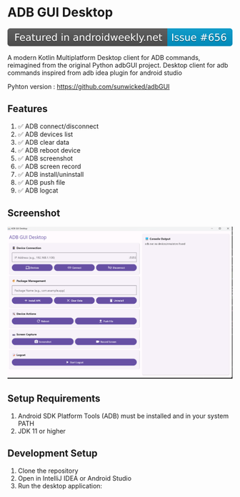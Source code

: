 # ADB GUI Desktop

[![Featured in Android Weekly](screenshots/badge.svg)](https://androidweekly.net/issues/issue-656)

A modern Kotlin Multiplatform Desktop client for ADB commands, reimagined from the original Python adbGUI project. Desktop client for adb commands inspired from adb idea plugin for android studio 

Pyhton version : https://github.com/sunwicked/adbGUI


## Features
1. ✅ ADB connect/disconnect
2. ✅ ADB devices list
3. ✅ ADB clear data
4. ✅ ADB reboot device
5. ✅ ADB screenshot
6. ✅ ADB screen record
7. ✅ ADB install/uninstall
8. ✅ ADB push file
9. ✅ ADB logcat

## Screenshot
![ADB GUI Desktop Main Window](screenshots/main_window.png)

## Setup Requirements
1. Android SDK Platform Tools (ADB) must be installed and in your system PATH
2. JDK 11 or higher

## Development Setup
1. Clone the repository
2. Open in IntelliJ IDEA or Android Studio
3. Run the desktop application: 